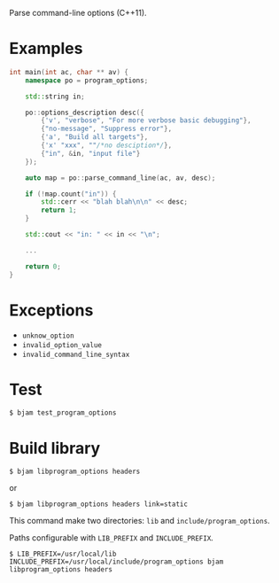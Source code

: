 Parse command-line options (C++11).

# Examples

```c++
int main(int ac, char ** av) {
    namespace po = program_options;

    std::string in;

    po::options_description desc({
        {'v', "verbose", "For more verbose basic debugging"},
        {"no-message", "Suppress error"},
        {'a', "Build all targets"},
        {'x' "xxx", ""/*no desciption*/},
        {"in", &in, "input file"}
    });

    auto map = po::parse_command_line(ac, av, desc);

    if (!map.count("in")) {
        std::cerr << "blah blah\n\n" << desc;
        return 1;
    }

    std::cout << "in: " << in << "\n";

    ...

    return 0;
}

```

# Exceptions

- `unknow_option`
- `invalid_option_value`
- `invalid_command_line_syntax`

# Test

`$ bjam test_program_options`


# Build library

`$ bjam libprogram_options headers`

or

`$ bjam libprogram_options headers link=static`


This command make two directories: `lib` and `include/program_options`.

Paths configurable with `LIB_PREFIX` and `INCLUDE_PREFIX`.

`$ LIB_PREFIX=/usr/local/lib INCLUDE_PREFIX=/usr/local/include/program_options bjam libprogram_options headers`
